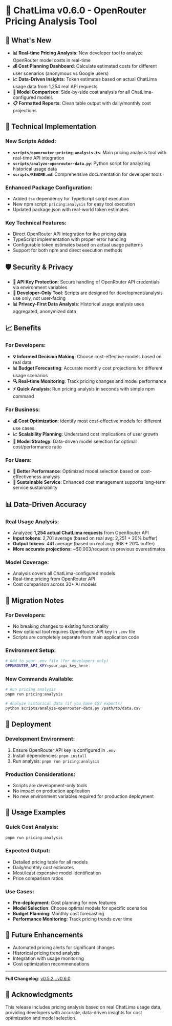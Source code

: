 # 🚀 ChatLima v0.6.0 - OpenRouter Pricing Analysis Tool

## 🎯 What's New

- **📊 Real-time Pricing Analysis**: New developer tool to analyze OpenRouter model costs in real-time
- **💰 Cost Planning Dashboard**: Calculate estimated costs for different user scenarios (anonymous vs Google users)
- **📈 Data-Driven Insights**: Token estimates based on actual ChatLima usage data from 1,254 real API requests
- **🎯 Model Comparison**: Side-by-side cost analysis for all ChatLima-configured models
- **📋 Formatted Reports**: Clean table output with daily/monthly cost projections

## 🔧 Technical Implementation

### New Scripts Added:
- **`scripts/openrouter-pricing-analysis.ts`**: Main pricing analysis tool with real-time API integration
- **`scripts/analyze-openrouter-data.py`**: Python script for analyzing historical usage data
- **`scripts/README.md`**: Comprehensive documentation for developer tools

### Enhanced Package Configuration:
- Added `tsx` dependency for TypeScript script execution
- New npm script: `pricing:analysis` for easy tool execution
- Updated package.json with real-world token estimates

### Key Technical Features:
- Direct OpenRouter API integration for live pricing data
- TypeScript implementation with proper error handling
- Configurable token estimates based on actual usage patterns
- Support for both npm and direct execution methods

## 🛡️ Security & Privacy

- **🔐 API Key Protection**: Secure handling of OpenRouter API credentials via environment variables
- **🎯 Developer-Only Tool**: Scripts are designed for development/analysis use only, not user-facing
- **📊 Privacy-First Data Analysis**: Historical usage analysis uses aggregated, anonymized data

## 📈 Benefits

### For Developers:
- **💡 Informed Decision Making**: Choose cost-effective models based on real data
- **📊 Budget Forecasting**: Accurate monthly cost projections for different usage scenarios
- **🔍 Real-time Monitoring**: Track pricing changes and model performance
- **⚡ Quick Analysis**: Run pricing analysis in seconds with simple npm command

### For Business:
- **💰 Cost Optimization**: Identify most cost-effective models for different use cases
- **📈 Scalability Planning**: Understand cost implications of user growth
- **🎯 Model Strategy**: Data-driven model selection for optimal cost/performance ratio

### For Users:
- **🚀 Better Performance**: Optimized model selection based on cost-effectiveness analysis
- **💚 Sustainable Service**: Enhanced cost management supports long-term service sustainability

## 📊 Data-Driven Accuracy

### Real Usage Analysis:
- Analyzed **1,254 actual ChatLima requests** from OpenRouter API
- **Input tokens**: 2,701 average (based on real avg: 2,251 + 20% buffer)
- **Output tokens**: 441 average (based on real avg: 368 + 20% buffer)
- **More accurate projections**: ~$0.003/request vs previous overestimates

### Model Coverage:
- Analysis covers all ChatLima-configured models
- Real-time pricing from OpenRouter API
- Cost comparison across 30+ AI models

## 🔄 Migration Notes

### For Developers:
- No breaking changes to existing functionality
- New optional tool requires OpenRouter API key in `.env` file
- Scripts are completely separate from main application code

### Environment Setup:
```bash
# Add to your .env file (for developers only)
OPENROUTER_API_KEY=your_api_key_here
```

### New Commands Available:
```bash
# Run pricing analysis
pnpm run pricing:analysis

# Analyze historical data (if you have CSV exports)
python scripts/analyze-openrouter-data.py /path/to/data.csv
```

## 🚀 Deployment

### Development Environment:
1. Ensure OpenRouter API key is configured in `.env`
2. Install dependencies: `pnpm install`
3. Run analysis: `pnpm run pricing:analysis`

### Production Considerations:
- Scripts are development-only tools
- No impact on production application
- No new environment variables required for production deployment

## 🎯 Usage Examples

### Quick Cost Analysis:
```bash
pnpm run pricing:analysis
```

### Expected Output:
- Detailed pricing table for all models
- Daily/monthly cost estimates
- Most/least expensive model identification
- Price comparison ratios

### Use Cases:
- **Pre-deployment**: Cost planning for new features
- **Model Selection**: Choose optimal models for specific scenarios
- **Budget Planning**: Monthly cost forecasting
- **Performance Monitoring**: Track pricing trends over time

## 🔮 Future Enhancements

- Automated pricing alerts for significant changes
- Historical pricing trend analysis
- Integration with usage monitoring
- Cost optimization recommendations

---

**Full Changelog**: [v0.5.2...v0.6.0](https://github.com/brooksy4503/chatlima/compare/v0.5.2...v0.6.0)

## 🙏 Acknowledgments

This release includes pricing analysis based on real ChatLima usage data, providing developers with accurate, data-driven insights for cost optimization and model selection. 